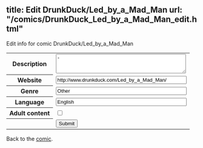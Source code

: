title: Edit DrunkDuck/Led_by_a_Mad_Man
url: "/comics/DrunkDuck_Led_by_a_Mad_Man_edit.html"
---
Edit info for comic DrunkDuck/Led_by_a_Mad_Man

<form name="comic" action="http://gaepostmail.appspot.com/comic/" method="post">
<table class="comicinfo">
<tr>
<th>Description</th><td><textarea name="description" cols="40" rows="3">-</textarea></td>
</tr>
<tr>
<th>Website</th><td><input type="text" name="url" value="http://www.drunkduck.com/Led_by_a_Mad_Man/" size="40"/></td>
</tr>
<tr>
<th>Genre</th><td><input type="text" name="genre" value="Other" size="40"/></td>
</tr>
<tr>
<th>Language</th><td><input type="text" name="language" value="English" size="40"/></td>
</tr>
<tr>
<th>Adult content</th><td><input type="checkbox" name="adult" value="adult" /></td>
</tr>
<tr>
<th></th><td>
<input type="hidden" name="comic" value="DrunkDuck_Led_by_a_Mad_Man" />
<input type="submit" name="submit" value="Submit" />
</td>
</tr>
</table>
</form>

Back to the [comic](DrunkDuck_Led_by_a_Mad_Man.html).
